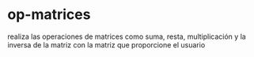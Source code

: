 # op-matrices
realiza las operaciones de matrices como suma, resta, multiplicación y la inversa de la matriz con la matriz que proporcione el usuario 
